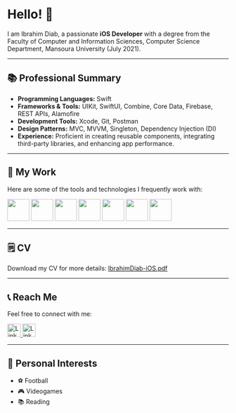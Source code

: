 # Hello! 👋

I am Ibrahim Diab, a passionate **iOS Developer** with a degree from the Faculty of Computer and Information Sciences, Computer Science Department, Mansoura University (July 2021). 

---

## 📚 Professional Summary
- **Programming Languages:** Swift
- **Frameworks & Tools:** UIKit, SwiftUI, Combine, Core Data, Firebase, REST APIs, Alamofire
- **Development Tools:** Xcode, Git, Postman
- **Design Patterns:** MVC, MVVM, Singleton, Dependency Injection (DI)
- **Experience:** Proficient in creating reusable components, integrating third-party libraries, and enhancing app performance.

---

## 💼 My Work
Here are some of the tools and technologies I frequently work with:

<img src="https://user-images.githubusercontent.com/61358381/198679051-1ac6fe2c-1453-41ef-88d5-3dab092c3e0f.png" width="50" height="50" /> <t/>
 <img src="https://img.icons8.com/color/512/swiftui.png" width="50" height="50" />
 <img src="https://user-images.githubusercontent.com/61358381/198678168-101c45d7-5aee-48b1-9ad3-72c2c60f1d89.png" width="50" height="50" />  <t/>
 <img src="https://user-images.githubusercontent.com/61358381/198678179-fc580d8a-5b9a-490a-ba30-c8323567b218.png" width="50" height="50" />
  <img src="https://user-images.githubusercontent.com/61358381/198679303-69ffba67-ac4b-4c2d-8ef5-75e3073fc990.png" width="50" height="50" /> 
   <img src="https://user-images.githubusercontent.com/61358381/198678189-8238fcfe-9a00-4bdb-b1e8-7fa4caa4e3cf.png" width="50" height="50" />
   <img src="https://www.npmjs.com/npm-avatar/eyJhbGciOiJIUzI1NiIsInR5cCI6IkpXVCJ9.eyJhdmF0YXJVUkwiOiJodHRwczovL3MuZ3JhdmF0YXIuY29tL2F2YXRhci85YjQwMDgyYjhjY2FjZTk5NDM4ZGNjMWNiNTQ3MGZkYz9zaXplPTQ5NiZkZWZhdWx0PXJldHJvIn0.XnssU9mpuy1FunPJp8LQXwM48d-a6MouO3nITzDoCOI" width="50" height="50" />

---


## 🗒 CV
Download my CV for more details:
[IbrahimDiab-iOS.pdf](https://github.com/user-attachments/files/21160324/IbrahimDiab-iOS.pdf)


---

## 📞 Reach Me
Feel free to connect with me:

 <a href="ibrahimdiab011@gmail.com">
         <img alt="Linkedin" src="https://user-images.githubusercontent.com/61358381/198680726-c6331b2f-e3c9-4972-9d27-4e58ce4cebaf.png"
         width=30" height="30">
      </a> 
            <a href="https://www.linkedin.com/in/ibrahim-diab7/">
         <img alt="Linkedin" src="https://user-images.githubusercontent.com/61358381/198680720-6a7cce56-a66d-4383-b8c0-f1d3ee81cf0f.png"
         width=30" height="30">
      </a>
      
---


## 🎨 Personal Interests
- ⚽ Football
- 🎮 Videogames
- 📚 Reading
